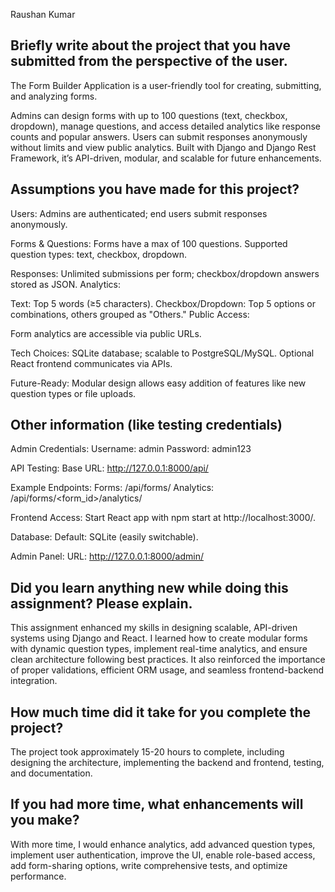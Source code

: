 Raushan Kumar

## Briefly write about the project that you have submitted from the perspective of the user.
The Form Builder Application is a user-friendly tool for creating, submitting, and analyzing forms.

Admins can design forms with up to 100 questions (text, checkbox, dropdown), manage questions, and access detailed analytics like response counts and popular answers.
Users can submit responses anonymously without limits and view public analytics.
Built with Django and Django Rest Framework, it’s API-driven, modular, and scalable for future enhancements.

## Assumptions you have made for this project?
Users:
Admins are authenticated; end users submit responses anonymously.

Forms & Questions:
Forms have a max of 100 questions.
Supported question types: text, checkbox, dropdown.

Responses:
Unlimited submissions per form; checkbox/dropdown answers stored as JSON.
Analytics:

Text: Top 5 words (≥5 characters).
Checkbox/Dropdown: Top 5 options or combinations, others grouped as "Others."
Public Access:

Form analytics are accessible via public URLs.

Tech Choices:
SQLite database; scalable to PostgreSQL/MySQL.
Optional React frontend communicates via APIs.

Future-Ready:
Modular design allows easy addition of features like new question types or file uploads.

## Other information (like testing credentials)
Admin Credentials:
Username: admin
Password: admin123

API Testing:
Base URL: http://127.0.0.1:8000/api/

Example Endpoints:
Forms: /api/forms/
Analytics: /api/forms/<form_id>/analytics/

Frontend Access:
Start React app with npm start at http://localhost:3000/.

Database:
Default: SQLite (easily switchable).

Admin Panel:
URL: http://127.0.0.1:8000/admin/

## Did you learn anything new while doing this assignment? Please explain.

This assignment enhanced my skills in designing scalable, API-driven systems using Django and React. I learned how to create modular forms with dynamic question types, implement real-time analytics, and ensure clean architecture following best practices. It also reinforced the importance of proper validations, efficient ORM usage, and seamless frontend-backend integration.

## How much time did it take for you complete the project?

The project took approximately 15-20 hours to complete, including designing the architecture, implementing the backend and frontend, testing, and documentation.

## If you had more time, what enhancements will you make?

With more time, I would enhance analytics, add advanced question types, implement user authentication, improve the UI, enable role-based access, add form-sharing options, write comprehensive tests, and optimize performance.








